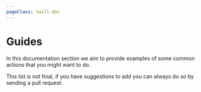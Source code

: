 ```yaml
---
pageClass: twill-doc
---
```


# Guides

In this documentation section we aim to provide examples of some common actions that you might want to do.

This list is not final, if you have suggestions to add you can always do so by sending a pull request.
